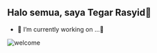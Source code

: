 ## Halo semua, saya Tegar Rasyid👋


<!--
**Tegarrasyid/Tegarrasyid** is a ✨ _special_ ✨ repository because its `README.md` (this file) appears on your GitHub profile.

Here are some ideas to get you started:

- 🔭 I’m currently working on ...
- 🌱 I’m currently learning ...
- 👯 I’m looking to collaborate on ...
- 🤔 I’m looking for help with ...
- 💬 Ask me about ...
- 📫 How to reach me: ...
- 😄 Pronouns: ...
- ⚡ Fun fact: ...
-->
- 🔭 I’m currently working on ...👻

![welcome](https://media3.giphy.com/media/v1.Y2lkPTc5MGI3NjExbHZzNnpxdWQzbGE5NWN6enVyaDdhZXdwMnVzYzdoOXJjdWN6OG9zcCZlcD12MV9pbnRlcm5hbF9naWZfYnlfaWQmY3Q9Zw/xUPGGDNsLvqsBOhuU0/giphy.gif)

